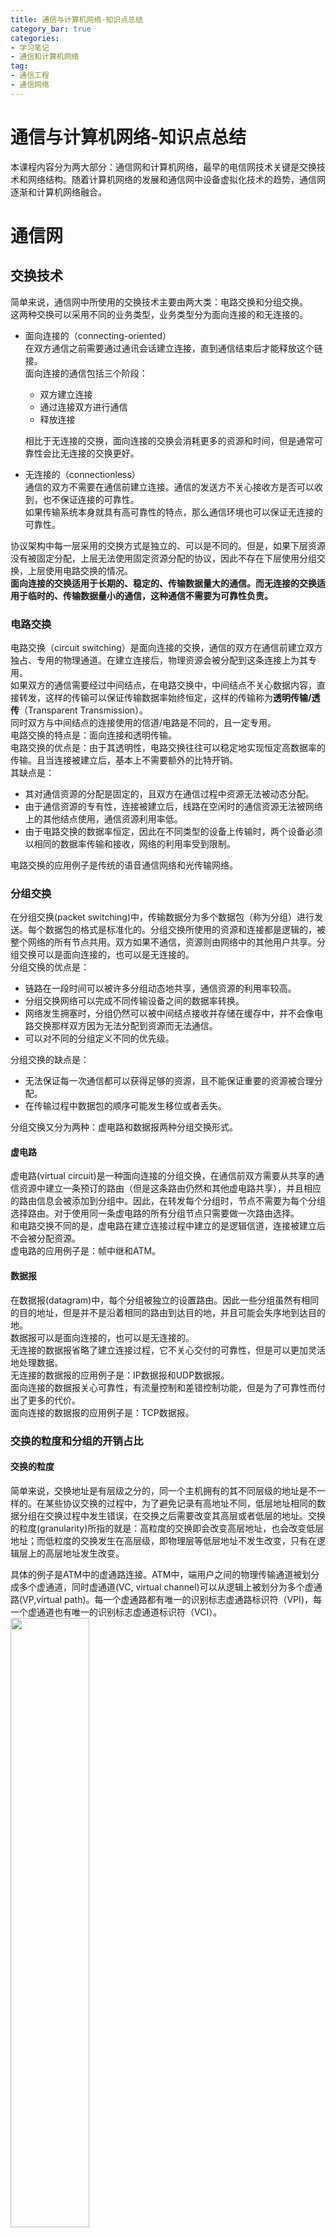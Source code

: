 ```yaml
---
title: 通信与计算机网络-知识点总结
category_bar: true
categories: 
- 学习笔记
- 通信和计算机网络
tag:
- 通信工程
- 通信网络
---
```

# 通信与计算机网络-知识点总结
本课程内容分为两大部分：通信网和计算机网络，最早的电信网技术关键是交换技术和网络结构。随着计算机网络的发展和通信网中设备虚拟化技术的趋势，通信网逐渐和计算机网络融合。  

# 通信网
## 交换技术
简单来说，通信网中所使用的交换技术主要由两大类：电路交换和分组交换。  
这两种交换可以采用不同的业务类型，业务类型分为面向连接的和无连接的。  
- 面向连接的（connecting-oriented）  
  在双方通信之前需要通过通讯会话建立连接，直到通信结束后才能释放这个链接。  
  面向连接的通信包括三个阶段：  
  - 双方建立连接
  - 通过连接双方进行通信
  - 释放连接  
  
  相比于无连接的交换，面向连接的交换会消耗更多的资源和时间，但是通常可靠性会比无连接的交换更好。  

- 无连接的（connectionless）  
  通信的双方不需要在通信前建立连接。通信的发送方不关心接收方是否可以收到，也不保证连接的可靠性。  
  如果传输系统本身就具有高可靠性的特点，那么通信环境也可以保证无连接的可靠性。  

协议架构中每一层采用的交换方式是独立的、可以是不同的。但是，如果下层资源没有被固定分配，上层无法使用固定资源分配的协议，因此不存在下层使用分组交换，上层使用电路交换的情况。  
**面向连接的交换适用于长期的、稳定的、传输数据量大的通信。而无连接的交换适用于临时的、传输数据量小的通信，这种通信不需要为可靠性负责。**  


### 电路交换
电路交换（circuit switching）是面向连接的交换，通信的双方在通信前建立双方独占、专用的物理通道。在建立连接后，物理资源会被分配到这条连接上为其专用。  
如果双方的通信需要经过中间结点，在电路交换中，中间结点不关心数据内容，直接转发，这样的传输可以保证传输数据率始终恒定，这样的传输称为**透明传输/透传**（Transparent Transmission）。  
同时双方与中间结点的连接使用的信道/电路是不同的，且一定专用。  
电路交换的特点是：面向连接和透明传输。  
电路交换的优点是：由于其透明性，电路交换往往可以稳定地实现恒定高数据率的传输。且当连接被建立后，基本上不需要额外的比特开销。  
其缺点是：  
- 其对通信资源的分配是固定的，且双方在通信过程中资源无法被动态分配。
- 由于通信资源的专有性，连接被建立后，线路在空闲时的通信资源无法被网络上的其他结点使用，通信资源利用率低。  
- 由于电路交换的数据率恒定，因此在不同类型的设备上传输时，两个设备必须以相同的数据率传输和接收，网络的利用率受到限制。  

电路交换的应用例子是传统的语音通信网络和光传输网络。  

### 分组交换
在分组交换(packet switching)中，传输数据分为多个数据包（称为分组）进行发送。每个数据包的格式是标准化的。分组交换所使用的资源和连接都是逻辑的，被整个网络的所有节点共用。双方如果不通信，资源则由网络中的其他用户共享。分组交换可以是面向连接的，也可以是无连接的。  
分组交换的优点是：  
- 链路在一段时间可以被许多分组动态地共享，通信资源的利用率较高。  
- 分组交换网络可以完成不同传输设备之间的数据率转换。  
- 网络发生拥塞时，分组仍然可以被中间结点接收并存储在缓存中，并不会像电路交换那样双方因为无法分配到资源而无法通信。  
- 可以对不同的分组定义不同的优先级。  

分组交换的缺点是：
- 无法保证每一次通信都可以获得足够的资源，且不能保证重要的资源被合理分配。
- 在传输过程中数据包的顺序可能发生移位或者丢失。  

分组交换又分为两种：虚电路和数据报两种分组交换形式。  

#### 虚电路
虚电路(virtual circuit)是一种面向连接的分组交换，在通信前双方需要从共享的通信资源中建立一条预订的路由（但是这条路由仍然和其他虚电路共享），并且相应的路由信息会被添加到分组中。因此，在转发每个分组时，节点不需要为每个分组选择路由。对于使用同一条虚电路的所有分组节点只需要做一次路由选择。  
和电路交换不同的是，虚电路在建立连接过程中建立的是逻辑信道，连接被建立后不会被分配资源。  
虚电路的应用例子是：帧中继和ATM。  

#### 数据报
在数据报(datagram)中，每个分组被独立的设置路由。因此一些分组虽然有相同的目的地址，但是并不是沿着相同的路由到达目的地，并且可能会失序地到达目的地。  
数据报可以是面向连接的，也可以是无连接的。  
无连接的数据报省略了建立连接过程，它不关心交付的可靠性，但是可以更加灵活地处理数据。  
无连接的数据报的应用例子是：IP数据报和UDP数据报。  
面向连接的数据报关心可靠性，有流量控制和差错控制功能，但是为了可靠性而付出了更多的代价。  
面向连接的数据报的应用例子是：TCP数据报。  

### 交换的粒度和分组的开销占比
#### 交换的粒度
简单来说，交换地址是有层级之分的，同一个主机拥有的其不同层级的地址是不一样的。在某些协议交换的过程中，为了避免记录有高地址不同，低层地址相同的数据分组在交换过程中发生错误，在交换之后需要改变其高层或者低层的地址。交换的粒度(granularity)所指的就是：高粒度的交换即会改变高层地址，也会改变低层地址；而低粒度的交换发生在高层级，即物理层等低层地址不发生改变，只有在逻辑层上的高层地址发生改变。  

具体的例子是ATM中的虚通路连接。ATM中，端用户之间的物理传输通道被划分成多个虚通道，同时虚通道(VC, virtual channel)可以从逻辑上被划分为多个虚通路(VP,virtual path)。每一个虚通路都有唯一的识别标志虚通路标识符（VPI)，每一个虚通道也有唯一的识别标志虚通道标识符（VCI）。    
<img src = https://cdn.jsdelivr.net/gh/l61012345/Pic/img/20220421135621.png width=50%>  

为了避免从不同虚通道上来的具有相同VPI的信元流在结点转发过程中出现错误，中间结点会将来自某个虚通路或者虚通道上接收的信元根据特定的映射，交换到另一个虚通路或者虚通道上。这样的交换可以是低粒度的（只是将信元转发到另一个虚通路）也可以是高粒度的（将信元转发到另一个虚通道的另一个虚通路上）。  

#### 分组的开销占比
<img src = https://cdn.jsdelivr.net/gh/l61012345/Pic/img/20220417165838.png width=50%>  

分组交换中，固定长度的一段报文被分成多少个分组取决于不同的应用场景。粒度高的分组方式(如上图中a)其额外开销比特（payload，即头部的控制信息）与用户数据占比更小，传输效率更高。粒度低(如上图中d)的分组方式，其额外开销比特与用户占比更大，但是更多的分组在交换时可以更加灵活处理，交换效率更高。    


### 交换技术的发展和软交换技术  
交换式通信网中的基本硬件设施是交换机。世界范围内交换机经历了"人工交换(manual exchange)-机电交换机(electromechanic exchange)-程控交换机(stored program control exchange)-软交换(soft switch)"四次大的技术革新。  
程控交换机中的功能可以大致分为如下几个部分：用于连接站点的用户电路(user circuit)、用于连接其他交换机的中继电路(truck circuit)、用于控制通话的信令收发模块(signaling circuit)、控制和处理数据的中央处理器(CPU)、以及交换机内部负责各个模块的之间通信的交换结构。  
传统程控交换机的缺点是：由于各功能模块被集成，因此如果要升级或改进其中某一模块，整个通信网中所有的交换机都需要更换。此外，对不同用户设备和信号，可能会使用到不同的程控交换机以适配接口。  
软交换(soft switch)的基本思路是从物理上将硬件交换功能与其他功能分离。物理交换功能由媒体网关(media gateway)执行，并且可以兼容各种用户设备和信号；其他功能模块位于媒体网关控制器中，媒体网关控制器可以被虚拟化成为网络中的一些结点并且可以被整个网络中的节点共享。  

<img src = https://cdn.jsdelivr.net/gh/l61012345/Pic/img/20220417163755.png width=60%>  


## 网络拓扑结构
### 拓扑结构的类型
| 类型 |结构| 优点 | 缺点 |
|:---|:---|:---|:---|
|星形<br>(最基本) |每一个站点通过两条点对点链路与同一个中央节点连接：<br>一条链路负责发送，一条链路负责接收。中央节点的作用可以是实现广播功能，也可以实现帧交换功能。|1. 新设备可以很方便地加入或者离开网络，可以提供更多，更方便的连接  <br>2.设备之间不会有干扰 | 1. 可靠性低 <br>2.需要中央结点 |
|网形<br>(最基本) |每个结点与可能不止一个其他结点相连。|可靠性高，交换和路由设置更灵活。|需要设置的链路数量更多，成本更高|
|总线形* | 所有的站点通过标准的硬件接口直接连接到一个线性传输媒体上。|新设备可以很方便地加入或者离开网络 | 1. 可靠性低，如果主线断所有都断  <br> 2.需要采取某些机制避免碰撞  <br>3. 两端需要端子吸收信号|
|环形* |由若干段单向链路组成，每段链路的首尾通过转发器与其他链路的首/尾相连。| 被传输的信号在每一节点上再生，传输信息误码率可减到最少 | 1. 结点故障会引起全网故障 <br>2.需要采取某些机制避免碰撞|
|树形* |从一个称为头端的点开始，延伸出多条缆线，每条缆线可以有多个分支。每条缆线可以视为一个总线形结构，缆线上有若干分接头。|1.分支之间相对独立的同时分支之间的资源可以共享 <br> 2.新设备可以很方便地加入或者离开网络|1.主线断，处处断 <br> 2.需要采取某些机制避免碰撞|

### 通信网拓扑结构的演变
- 最初，结点之间的交换能力并不强，因此电信网采用的拓扑结构是网状结构，以保证端到端的连通性。并且当时的用户数量少，设置多条链路的开销并不大。  
- 随着用户数量的增大，网状拓扑结构多余链路的设置会带来更高的成本，因此电信网采用的拓扑结构是星形，当时此时已经有一些技术可以保证通信的可靠性，以弥补星形结构弱可靠性的缺点。  
- 电话费价格降低带来了业务量的增长，中央结点的负荷量增大，为了能够分担中央结点的负荷，此时中央结点之间由设置链路以分配各中央结点的负荷量，弥补交换能力的不足。用户接入数量的增多以及为了保证用户可以尽可能简单地接入网络，在用户连接端使用的拓扑结构仍然是星形。此时整个通信网被划分为核心网和接入网两大部分，并采用混合的拓扑结构。  
- 随着业务种类的增长，在这个阶段，中央结点的功能不再是单纯的交换，而有计算、存储等功能。进一步地，由于有足够高的数据率，这些功能节点可以被虚拟化至云服务器，并采用云计算技术提供支持。目前，为了进一步降低传播时延，部分云端的功能被拉入接入网，实现边缘计算。  

# 计算机网络
## 链路控制技术
### 流量控制
#### 停等协议
发送方在发送一帧之后，必须要等收到接收方的确认信息（称为ACK/acknowledgement）后，才能发送下一帧。接收方可以通过是否发送确认信息来控制数据传输的停止。  
<img src = https://cdn.jsdelivr.net/gh/l61012345/Pic/img/20220331151203.png width=40%>  
停等协议保证了传输的可靠性，但是等待时延降低了传输效率。**停等协议适用于通信时延低、总帧数少、单帧长度长的传输情况。在总帧数大、单帧长度短时，停等协议显得十分低效。**  

#### 滑动窗口
滑动窗口的改进是一个批次一批次地发送多个帧，只需要在一个批次的帧传输完成后，接收方才需要发送确认信息。每一个批次的长度称为滑动窗口的长度。  
<img src = https://cdn.jsdelivr.net/gh/l61012345/Pic/img/20220331154807.png width=50%>  

具体而言，$k$比特长的数据被划分成帧之后被循环编码，编码的范围为$0∼2^k-1$。  
起始时，发送机一次性发送编号为$0∼i$的帧，接收机处理这些帧，并返回一个包含接收机处理的下一个帧的帧序号$n$的ACK。发送机收到ACK后，通过将ACK中的序号与发送的最后一个序号进行比对，从而得知上一批已经被接收机处理的帧的个数$i-n+1$。发送机再发送后续的$i-n+1$个帧，并等待接收机的下一个ACK，如此直到所有帧被发送完毕。  
相比于停等协议，通过对窗口大小的合理设置，可以使链路被数据占满，实现对链路的高利用率。  
简单来说，如果窗口的大小为：  
$$[\frac{t_{ACK}}{t_{transmission}}]$$
向上取整。其中$t_{ACK}$为ACK的传输时间，$t_{transmission}$为帧的传输时间。  
那么可以使得整个链路被占满。  

滑动窗口适用于**通信时延低、总帧数多、单帧长度短的情况**。  

### 差错控制
差错控制主要包括两个步骤：检错和纠错，检错即检查数据中是否出现差错。纠错机制主要分为两类：自纠错和重传。自纠错机制比如循环冗余校验(CRC)和奇偶校验(parity code)等等，它们都属于前向纠错(FEC)。本课程中主要介绍了自动请求重发(ARQ,Automatic Repeat Request，它是一种重传机制。  
AQR有三类：停等ARQ，返回nARQ和选择拒绝AQR。  

| ARQ类型 | 简述 | 优点 |缺点 | 适用场景 |
|:-|:-|:-|:-|:-|
|停等ARQ| 基于停等协议的ARQ。<br>正常的发送模式为停等协议。<br>无论是ACK丢失还是数据包出错或丢失，都会使发送端的计时器出现超时，此时发送端重传这个包。| 简单易行 | 速度慢，资源利用率不高。 | 通信时延低、总帧数小、单帧长度长 |
| 返回nARQ |基于滑动窗口协议的ARQ。<br>如果终端在某个帧中检测到差错，那么终端会为这个帧发送一个否认确认(REJ)，发送方将发送这个帧和接收到的这个帧之后的所有帧。如果超时，那么发送方会询问接收方需要重传的帧。| 传输速度相比于停等ARQ更高 |重传导致传输的有效信息不多，效率低下。| 通信时延低、总帧数多、单帧长度短 |
| 选择拒绝ARQ | 被重传的只有那些接收到否认或者超时的帧。 |资源利用率更大| 对收发双方的缓存和逻辑结构复杂度要求更高| 通信时延高<br>（比如卫星通信） |


## 路由策略
| 路由策略 | 描述 | 优点 | 缺点 |
|:-|:-|:-|:-|
| 静态路由 | 为网络中每一个源的终端选择一条永久固定的路由，并存储在路由表中。只有在网络的拓扑结构发生改变时，静态路由表才会发生改变| 简洁性，在具有稳定负荷的、可靠的网络中表现良好 | 缺乏灵活性，无法对在网络拥塞和结点故障时进行调度 |
| 洪泛 | 网络中的每个结点在接收到某个分组后会复制该分组，并且转发给每一个相邻接点。最终终端会收到多份相同的分组。由于每个源点发送的分组都有唯一的编号，因此终端可以根据编号将编号相同的分组丢弃。| 1.鲁棒性强<br>2.可以访问到尽可能多的结点 <br> 3.不需要全网状态| 通信负荷量非常高，极容易产生拥塞|
| 随机路由 | 网络中的每一个结点根据链路的数据率、有概率地为选择一条路由。| 保留了洪泛的简单性质，降低了通信量。 | 路由选择可能不是最佳的 |
| 自适应路由 | 路由的选择根据网络的状态的改变而改变。| 可以对拥塞灵活处理 |需要知道整个网络的状态|

### 路由决策的要素
影响路由的两个关键要素是判决地点和信息更新时间。  
- 判决地点  
  判决地点指的是做出路由的地点，有分布式和集中式两种。  
  对于集中式，其能更好的掌握全网的状态，从而做出全局最优的路由判决。但是如果做出路由的中心结点故障，则全网路由无法工作。  
  对于分布式，其只能掌握周围结点的网络状态，因而做出的路由判决只能是局部最优的。

- 信息更新时间和响应速度  
  如果路由判决对网络状态的响应过快，容易引起网络波动。并且，信息更新过快会使得全网负载增加。  
  如果路由判决对网络状态的响应过慢，收集到的网络状态信息时效性差，路由判决的有效性差。  

## TCP/IP协议栈
TCP/IP协议栈一共有五层：  
- 物理层(physcial layer):提供主机和传输媒体的物理接口。  
- 网络接入层(network access layer)：提供主机和相邻网络的数据交换和接入，并进行局域网内部的路由选择。  
- 网际层(internet layer)：提供跨越多个网络的数据传输服务，并提供多个网络间的路由。  
- 运输层(transport layer)：保证数据分组可靠地交付到对应的应用。  
- 应用层(application layer):支持多种应用逻辑。  

## 局域网
起初，计算机网络的目的是能够使得用户可以自由灵活地加入和离开网络共享资源。最初的局域网就是依照这个目的而建立的。局域网的数据率受制于两个主要原因：碰撞和带宽。  

### 基于竞争的接入控制协议
局域网中采用的接入控制方式是基于竞争的，因此会出现碰撞，如何避免碰撞成为了限制局域网速度的一个主要原因，因此，需要一些协议来避免碰撞，这些基于竞争的控制接入协议如下：  

#### ALOHA和分隙ALOHA
ALOHA是一种非常简单的协议：任何一个站都可以在帧生成后立即发送。如果发信中遇到了冲突，则发信失败，该帧被丢弃，经随机延时后再次发送。分隙ALOHA将信道时间分成了若干时隙，时隙的长度对应了一帧的传输时间。凡帧的发送必须在时隙的起点。因此，冲突只发生在时隙的起点，冲突发生时只浪费一个时隙，一旦某个站占用时隙并发送成功，则在该时隙内不会出现冲突。  
ALOHA和分隙ALOHA由于过于简单，信道利用率低下，利用率分别为18%和36%。  

#### 载波监听接入控制/CSMA
载波监听接入控制根据信道忙时站点的等待机制，可以将CSMA分为：非持续CSMA、1持续CSMA和$p$持续CSMA。  

| CSMA策略 | 描述 | 优点 | 缺点 |
|:-|:-|:-|:-|
| 非持续CSMA | - 如果信道空闲，则立即发信。 <br>- 如果信道忙，则等待一段时间，该时间长度服从重传时延的概率分布。| 简单 | 传输结束后，信道容易保持空闲，即使有一个或者多个站点等待传输。|
| 1持续CSMA | - 如果信道空闲，则立即发信。 <br> - 如果信道忙，则等待直到信道空闲。| 避免了信道空闲，利用率高 | 等待结束后碰撞概率随着站点数目的增大而增大 |
| 𝒫持续CSMA |- 如果信道空闲，那么站点有概率$p$发信。 <br>- 如果信道忙，那么站点等待直到信道空闲。  <br>- 如果站点已经等待了一个单位时间，那么站点有概率$p$发信。| 避免了信道空闲，而且降低了等待结束后发生的碰撞概率 | $p$的选取至关重要，随着站点数$n$的增大，$p$应当动态地减小。但是这样的动态设置需要让新加入的主机也知道，违背了局域网设置的初衷。|

#### CSMA/CD
载波监听多点接入/碰撞检测协议(Carrier Sense Multiple Access with Collsion Detect,CSMA/CD)综合了上述几种载波监听多点接入协议的优点，其具体策略是：  
- 如果信道空闲，站点立即发信。  
- 如果信道忙，则等待直到信道空闲。  
- 如果站点检测到碰撞，在传输过程中，站点会主动发出一个干扰信号（称为积极干扰信号，jamming signal；在基带总线中，这个信号是一个高电平信号）来让整个网络中的所有站点知道碰撞的发生，之后停止传输。  
- 发送完干扰信号后，随机地等待一段时间（退避），以避免二次碰撞，之后再尝试发信。  
  {% note info %}  
  任意一个站点在检测到干扰信号后都会发出干扰信号，使得整个网络可以快速地知晓碰撞。  
  {% endnote %}  
  

#### 传播时延和最小帧长度  
由于信号在传输线上的传输时延$τ$($τ$的参考值：**电磁波在1km电缆上的传播时延大约为5μs**)，传输线上的站点可能依然认为信道是空闲的。  
由于局域网上任意两个站点之间的传播时延有长有短，局域网按照最坏情况设计，即取总线两端的两个站点之间的传播时延为端到端的传播时延。  
<img src = https://cdn.jsdelivr.net/gh/l61012345/Pic/img/20220517164059.png width=80%>  

从上图可以看出，**在站点发送帧后至多$2τ$（即$δ→0$）时间就可以知道所发送的数据帧是否遭受到碰撞。**  
这段时间称为争用期，可以发现，**在站点发送完数据后，在争用期时间还没有检测到碰撞，那么这次发送一定不会产生碰撞。**  
具体而言，**以太网协议规定的具体的征用时间为$2τ=51.2μs$。**
对于10Mbit/s的以太网，争用期内可以发送512bit。争用期的单位也可以用bit·s，称为比特时间表示，因此上述争用期时间也可以说为512比特时间，即争用期是发送512bit所需要的时间。  
**在这种情况下，只有当帧长度大于$2L=r_b×2τ$**（在上文的例子中应当为512bit）**时，源站点和终端之间的任何一个站点才不可能在源站点和终端之间通信时认为信道空闲。**

### 网桥
随着交换技术的发展以及交换机的价格逐渐便宜，避免碰撞的方式开始转向将碰撞域整体的划分。  
网桥(bridge)可以在保证两个局域网相对独立的情况下，支持两个局域网之间的相互通信。换言之，可以使用网桥将一个碰撞域划分为两个子碰撞域。  

#### 网桥的功能
- 地址学习(address learning)  
  由于局域网中站点设备“来去自由”的特性，其交换表需要动态改变，因此网桥需要有自适应地址学习的功能。  
  简单来说，可以分为如下几种情况：  
  - 当某个帧的头部中的源地址不位于交换表中，目的地址位于交换表中且位于异侧，表明发送侧局域网中有新的站点加入。此时网桥会将数据帧转发到对应的目的地址，并记录下源地址。  
  - 当某个帧的源地址位于交换表中，目的地址部存在于交换表中，目的地址是否在与发送侧不同的一侧的情况未知。此时网桥会向另一侧的局域网广播该数据帧，如果有站点接收，表明目的地址位于异侧，网桥将这次交换记录到交换表；如果没有站点接收，表明目的地址位于发送侧，网桥不会记录下这次交换。  
  为了让网桥有适应拓扑变化的能力，会为每一个学习到的地址设置老化时间，一般为5分钟。超过老化时间的地址会被移除交换表。  

- 生成树(spanning tree protocal)  
  当网络中存在多个网桥的情况下，可能会引起网桥环路，环路会导致一个广播数据在两个网桥构成的环路中无限循环地来回传输，这种现象称为广播风暴，从而影响整个网络的性能。  
  生成树算法是一种解决环路问题的拓扑结构生成算法，按照生成树算法，整个网络的拓扑结构最终会以一个无任何冗余连接的树形结构，从而避免环网的生成。  

### 局域网定义的变化
通过交换机，可以将整个碰撞域划分为更小更多的子碰撞域以进一步减小碰撞概率。极端情况下，可以使用交换机将每一个站点分割为单独的子碰撞域，即每个子碰撞域下只存在一个站点，从而真正避免了碰撞的发生。事实上，如今的网络中每一个站点都有类似的功能，其物理承载设备是网卡。在此基础上研究只有一个站点的局域网并没有太大意义，因此局域网的定义不再是单纯的一个碰撞域，而是**将由一个交换机和其连接全部站点组成的网络**称为局域网。  

## IP协议群
### IP地址
#### 分类的IP地址
IP地址由两部分构成：**网络号和主机号**。网络号表示主机或者路由器端口连接到的网络，网络号在整个互联网范围内是唯一的；主机号表示该主机或者该路由器端口，在网络号对应的网络中是唯一的。  
根据不同用途，将IP地址分为了5类，依据网络号中有1到4位的类别位对其类别进行识别。  
这样分配IP地址的好处有二，其一是IP地址管理机构在分配IP地址时只需要分配网络号，主机号可以由得到网络号的组织自行分配。其二是路由器仅根据网络号转发分组，大大减少了路由器中路由表所占用的内存和查表时间。  

其中ABC类地址用于一对一通信，称为单播地址。  
A类结构中网络号有8位，其头部类别位为“0”，主机号有24位。  
B类结构中网络号有16位，其头部类别位为“10”，主机号有16位。  
C类结构中网络号有24位，其头部类别位为“110”，主机号有8位。  

需要注意，路由器的每个端口将拥有一个网络号；由于传统的网桥或者（二层）交换机不需要和其他网络进行通信，它们一般没有IP地址。   

分类形式的IP地址的缺点：  
- IP地址的利用率非常低，分配到某类地址的组织往往主机数量并没有达到上限，这就造成了IP地址的浪费。
- 随着网络数量的增加，每个物理网络分配一个网络号最终会导致路由表太大，导致查表时间和路由器成本增加。
- 两级的IP地址不够灵活，申请到新的IP地址之前，新增加的网络是不可能连接到互联网上工作的。  

#### 划分子网
在这样的背景下，原来的两级地址变成由**网络号、子网号和主机号**组成的三级地址。  
某些单位可以将物理网络划分为若干个子网，但是单位对外仍然表现为一个网络。发送到这个单位的IP数据报在被这个单位的路由器接收到后，按照子网号找到对应主机所在的子网。  
子网划分的信息需要单独用子网掩码表示，子网掩码的结构是网络号和子网部分全为1，主机号为0，与IP地址相与之后就可以得到子网的网络号。  

#### CIDR
随着网络地址即将耗尽，之后又提出了CIDR。CIDR把32位的IP地址划分为前后两个部分：网络前缀和主机号，其中网络前缀用于指明网络。此外，CIDR的IP地址后还需要用斜线“/”其后跟随网络前缀所占用的位数。    

### ARP协议
ARP协议提供了从MAC地址到IP地址的映射。  
ARP协议使用MAC帧进行传送。  
每一台主机/路由器都有ARP高速缓存器，里面有本局域网上各主机/路由器的MAC地址以及它们对应的IP地址。当主机要向本局域网上的另一个主机发送IP数据报时，需要从该主机内部的ARP缓存器中找到目的主机IP地址对应的MAC地址，并填入MAC帧中，然后局域网把该MAC帧发往此MAC地址绑定的主机。  
同交换机/网桥一样，ARP缓存器也有对地址的自我学习功能：  
- 当目的主机IP地址对应的MAC地址对源主机未知时，源主机通过ARP进程向本局域网中**广播**一个ARP请求，其内容包括了**源主机的MAC地址和IP地址**，以及**需要查找的MAC地址所对应的IP地址**，这些信息被封装为**MAC帧格式**。  
- 局域网中的每一个主机都会收到这个包含ARP请求的MAC帧，然后解包查看需要查找的IP地址是否为自己的IP地址：
  - 如果收到ARP请求的主机的IP地址与请求查找的IP地址不同，则该主机忽略这个ARP包。  
  - 如果收到ARP请求的主机的IP地址与请求查找的IP地址相同，则该主机收下这个ARP请求，并且发送一个包含自己MAC地址和IP地址的ARP响应。这个响应的发送是单播。  
  同时，该主机也将源主机的MAC地址和IP地址写入自己的ARP缓存中，以便今后通信。  
- 源主机收到ARP响应后，将响应中的MAC地址和IP地址写入自己的ARP缓存中。  

如果所找的主机和源主机不在同一个局域网上，则需要路由器按照MAC帧的操作将其广播到各个网络中的路由器，由这些路由器进一步广播寻找自己连接的网络下是否存在这个主机。同样地，目的主机发送的ARP响应也需要通过路由器转发到源主机所在的网络中，其处理过程和MAC帧相同。  

由于IP地址会不断变动，ARP缓存中为其中的每个项目也有生存时间（通常为10到20分钟），超出生存时间的项目会被自动删除。  

## IP层的路由
### 内部网关：RIP协议
RIP协议是一种基于距离向量的路由选择协议，最大优点是简单。此处的距离是指的路由中经过路由器的个数，称为跳数(hop count)。    
RIP协议的特点是：  
- 每个路由器只与其相邻的路由器交换信息。  
- 路由器交换的信息是本路由器当前的路由表，路由表的每行表示到自治域内某个网络的**最短跳数**以及对应路由所经过的**下一跳路由器**。  
- 路由器之间周期性地交换路由信息，通常是每隔30秒交换一次路由表。   

RIP协议的功能是让一个自治域中的所有路由器都定期地与其相邻地所有路由器交换路由信息，并不断更新路由表，使得每一个路由器到每一个目的网络的路由都是最短的。   

#### RIP协议的操作
对于使用RIP协议的自治域中的某一个路由器，在其收到相邻路由器发送的RIP报文后，进行如下操作：  
- 对于从相邻路由器X中收到的路由表，先将这个路由表中所有的下一跳路由器全部改为X，并且每一行的跳数加一。  

对于收到并对其更改后的路由表B，本路由器会将这个路由表B与原来自己的路由表A进行对比：  
- 如果原来路由表中没有某个网络N，就把这个网络添加到自己的路由表A中。  
- 如果原来路由表中有网络N：  
  - 如果B中的下一跳路由器与原来自己路由表A中的下一跳路由器相同：  
    - 如果路由跳数发生了改变，则对跳数进行更新。  
    - 如果路由跳数与之前相同，则什么也不做。  
  - 如果B中的下一跳路由器与原来自己路由表A中的下一跳路由器不同：  
    - 如果B中的路由跳数比A中的短，则更新这个条目中对应的下一跳路由器和最短跳数。  
    - 如果B中的路由跳数比A中的长，则什么也不做。  
- 如果3分钟过后还没有收到路由器X发来的路由表，则这个路由器相关的路由都设置为**16，表示距离不可达**。  

<img src = https://cdn.jsdelivr.net/gh/l61012345/Pic/img/20220608163708.png width=70%>  

#### 协议格式
由于RIP协议通信是一种短而少量的通信，RIP协议使用**用户数据报UDP协议**进行传送。  

#### 缺点
RIP存在的最大问题是局限于相邻结点的路由信息，**当网络出现故障时，需要经过比较长的时间才能将这个信息传送到所有的路由器**，可以简单记为“坏消息传的慢”。  
这样的机制使得整个自治域中达到稳定路由的时间变长。  
此外，RIP还限制了网络的规模，它能使用的最大距离被限制在15。由于交换信息是完整的路由表，因而随着网络规模的扩大，其开销也就增加。   

### 内部网关：OSPF协议  
OSPF是另一种内部网关协议，它是一种分布式**基于链路状态**的路由协议。  
OSPF的特点是：   
- 使用洪泛向本自治域中的所有路由器发送信息。每一个相邻路由器将收到的信息发往其所有的相邻路由器。  
- 发送的信息是与本路由器相邻的所有路由器的链路状态。链路状态包含两个信息：  
  一个是相邻路由器，另一个是路由的代价，称为度量(metric)。  
- 当链路状态发生变化时(比如代价的变化，或者路由离线等等)，路由器才向所有路由器用洪泛发送此信息。  

最终，所有的路由器都能建立一个链路状态数据库，这个数据库在全网范围内是一致的。  

#### 协议格式 
OSPF协议使用IP数据报传送，且长度很短。  


相比于RIP，OSPF协议还有如下特点：  
- 允许对不同类型的业务计算出不同的路由。  
- 可以将通信量分配给多条代价相同的路径，进行负载平衡。  
- 支持子网划分和超网。  
- 由于使用了洪泛方法，OSPF需要让每个链路状态都带上一个32位的序号，序号越大状态就越新。  

| 路由协议 | 基于类型 | 路由器交换的信息 | 收敛后每个路由器内部数据差异 | 协议格式 |
|:-|:-|:-|:- |:- |
| RIP协议 | 距离向量 | 整个路由表 | 不同的路由表 | UDP数据报 |
| OSPF协议 | 链路状态 | 链路状态：包含相邻路由和代价 | 全网范围内一致的链路状态数据库 | IP数据报 |

## 运输层协议
### 端口号
端口的本质是应用层的各种协议进程与运输实体之间进行层间交付的地址。需要注意，端口号是一种只具有本地意义的地址。  
TCP/IP协议群的运输层使用的端口号长度为16位。  

### 套接字
TCP连接的端点称为套接字(socket)，套接字由IP地址和端口号拼接而来，格式为(IP地址:端口号)。  
每一条TCP连接唯一地被通信两端的两个套接字确定，因此，每一条TCP连接可以表示为：{(IP1:Port1),(IP2:Port2)}。  

### 网络地址转换/NAT
对一个专用网络采用专用地址进行内部映射，而这个专用网络对外拥有至少一个有效的全球IP地址。这个IP地址和专用网络中设备的专用地址之间的映射关系由网络地址转换/NAT(Natwork Address Translation)进行。  
所有使用本地地址的主机在和外界通信时，都要在装有NAT软件的路由器上将本地地址转换为全球IP地址，然后才能和互联网连接。  
<img src = https://cdn.jsdelivr.net/gh/l61012345/Pic/img/20220615165924.png width=50%>  

当运输层引入端口号和套接字的概念时，外部网络的网络的IP地址和端口号被映射为内部网络的IP地址和端口号，理论上如果外网IP地址的端口号足够覆盖内网所有的主机和进程数，即便是只有一个IP地址，通过不同的端口号也可以识别不同内网主机和不同内网主机的不同进程，不需要设备轮流使用IP。  


<img src = https://cdn.jsdelivr.net/gh/l61012345/Pic/img/计算机网络.png width=100%>
